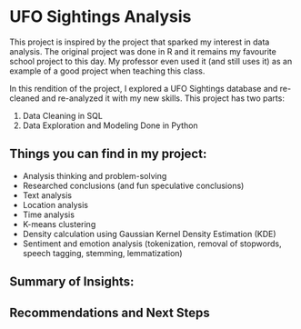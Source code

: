 # UFO Sightings Analysis
This project is inspired by the project that sparked my interest in data analysis. The original project was done in R and it remains my favourite school project to this day. My professor even used it (and still uses it) as an example of a good project when teaching this class.

In this rendition of the project, I explored a UFO Sightings database and re-cleaned and re-analyzed it with my new skills. This project has two parts:
1. Data Cleaning in SQL 
2. Data Exploration and Modeling Done in Python
   
## Things you can find in my project:
- Analysis thinking and problem-solving
- Researched conclusions (and fun speculative conclusions)
- Text analysis
- Location analysis
- Time analysis
- K-means clustering
- Density calculation using Gaussian Kernel Density Estimation (KDE)
- Sentiment and emotion analysis (tokenization, removal of stopwords, speech tagging, stemming, lemmatization)

## Summary of Insights:

## Recommendations and Next Steps
